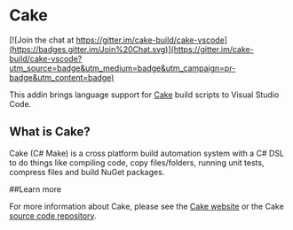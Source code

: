 # Cake

[![Join the chat at https://gitter.im/cake-build/cake-vscode](https://badges.gitter.im/Join%20Chat.svg)](https://gitter.im/cake-build/cake-vscode?utm_source=badge&utm_medium=badge&utm_campaign=pr-badge&utm_content=badge)

This addin brings language support for [Cake](http://cakebuild.net) build scripts to Visual Studio Code.

## What is Cake?

Cake (C# Make) is a cross platform build automation system with a C# DSL to do things like compiling code, copy files/folders, running unit tests, compress files and build NuGet packages.

##Learn more

For more information about Cake, please see the [Cake website](http://cakebuild.net) or the Cake [source code repository](https://github.com/cake-build/cake).

